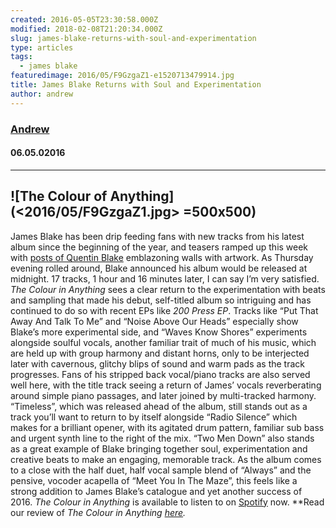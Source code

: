 ```yaml
---
created: 2016-05-05T23:30:58.000Z
modified: 2018-02-08T21:20:34.000Z
slug: james-blake-returns-with-soul-and-experimentation
type: articles
tags:
  - james blake
featuredimage: 2016/05/F9GzgaZ1-e1520713479914.jpg
title: James Blake Returns with Soul and Experimentation
author: andrew
---
```

### [Andrew](<https://twitter.com/andrewbridge>)
#### 06\.05.02016
------

![The Colour of Anything](<2016/05/F9GzgaZ1.jpg> =500x500)
------
James Blake has been drip feeding fans with new tracks from his latest album since the beginning of the year, and teasers ramped up this week with [posts of Quentin Blake](<https://www.instagram.com/p/BEvxJDQyMyO/>) emblazoning walls with artwork. As Thursday evening rolled around, Blake announced his album would be released at midnight.
17 tracks, 1 hour and 16 minutes later, I can say I’m very satisfied. *The Colour in Anything* sees a clear return to the experimentation with beats and sampling that made his debut, self-titled album so intriguing and has continued to do so with recent EPs like *200 Press EP*. Tracks like “Put That Away And Talk To Me” and “Noise Above Our Heads” especially show Blake’s more experimental side, and “Waves Know Shores” experiments alongside soulful vocals, another familiar trait of much of his music, which are held up with group harmony and distant horns, only to be interjected later with cavernous, glitchy blips of sound and warm pads as the track progresses.
Fans of his stripped back vocal/piano tracks are also served well here, with the title track seeing a return of James’ vocals reverberating around simple piano passages, and later joined by multi-tracked harmony.
“Timeless”, which was released ahead of the album, still stands out as a track you’ll want to return to by itself alongside “Radio Silence” which makes for a brilliant opener, with its agitated drum pattern, familiar sub bass and urgent synth line to the right of the mix. “Two Men Down” also stands as a great example of Blake bringing together soul, experimentation and creative beats to make an engaging, memorable track.
As the album comes to a close with the half duet, half vocal sample blend of “Always” and the pensive, vocoder acapella of “Meet You In The Maze”, this feels like a strong addition to James Blake’s catalogue and yet another success of 2016. *The Colour in Anything* is available to listen to on [Spotify](<https://open.spotify.com/album/3W6y9r01OraL2mcoySQW9v>) now.
**Read our review of *The Colour in Anything *[here](<reviews/james-blake-the-colour-in-anything/>).**